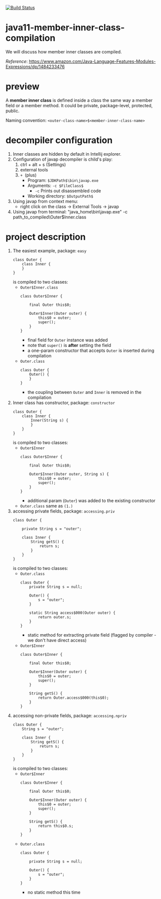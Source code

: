 [![Build Status](https://travis-ci.com/mtumilowicz/java11-member-inner-class-compilation.svg?branch=master)](https://travis-ci.com/mtumilowicz/java11-member-inner-class-compilation)

# java11-member-inner-class-compilation
We will discuss how member inner classes are compiled.

_Reference_: https://www.amazon.com/Java-Language-Features-Modules-Expressions/dp/1484233476

# preview
A **member inner class** is defined inside a class the same 
way a member field or a member method. It could be private,
package-level, protected, public.

Naming convention: `<outer-class-name>$<member-inner-class-name>`

# decompiler configuration
1. Inner classes are hidden by default in Intellij explorer.
1. Configuration of javap decompiler is child's play:
    1. ctrl + alt + s (Settings)
    1. external tools
    1. `+ `(plus)
        * Program: `$JDKPath$\bin\javap.exe`
        * Arguments: `-c $FileClass$`
            * `-c` Prints out disassembled code
        * Working directory: `$OutputPath$`
1. Using javap from context menu:
    * right click on the class -> External Tools -> javap
1. Using javap from terminal:
    "java_home\bin\javap.exe" -c path_to_compiled\Outer$Inner.class

# project description
1. The easiest example, package: `easy`
    ```
    class Outer {
        class Inner {
        }
    }
    ```
    is compiled to two classes:
    * `Outer$Inner.class`
        ```
        class Outer$Inner {
        
            final Outer this$0;
            
            Outer$Inner(Outer outer) {
                this$0 = outer;
                super();
            }
        }
        ```
        * final field for `Outer` instance was added
        * note that `super()` is **after** setting the field
        * a one-param constructor that accepts `Outer` is inserted during compilation
    * `Outer.class`
        ```
        class Outer {
            Outer() {
            }
        }
        ```
        * the coupling between `Outer` and `Inner` is removed 
        in the compilation
1. Inner class has constructor, package: `constructor`
    ```
    class Outer {
        class Inner {
            Inner(String s) {
            }
        }
    }
    ```
    is compiled to two classes:
    * `Outer$Inner`
        ```
        class Outer$Inner {
        
            final Outer this$0;
            
            Outer$Inner(Outer outer, String s) {
                this$0 = outer;
                super();
            }
        }
        ```
        * additional param (`Outer`) was added to the existing constructor
    * `Outer.class` same as `(1.)`
1. accessing private fields, package: `accessing.priv`
    ```
    class Outer {
    
        private String s = "outer";
    
        class Inner {
            String getS() {
                return s;
            }
        }
    }
    ```
    is compiled to two classes:
    * `Outer.class`
        ```
        class Outer {
            private String s = null;
            
            Outer() {
                s = "outer";
            }
            
            static String access$000(Outer outer) {
                return outer.s;
            }
        }
        ```
        * static method for extracting private field (flagged by
        compiler - we don't have direct access)
    * `Outer$Inner`
        ```
        class Outer$Inner {
        
            final Outer this$0;
            
            Outer$Inner(Outer outer) {
                this$0 = outer;
                super();
            }
            
            String getS() {
                return Outer.access$000(this$0);
            }
        }
        ```
1. accessing non-private fields, package: `accessing.npriv`
    ```
    class Outer {
        String s = "outer";
    
        class Inner {
            String getS() {
                return s;
            }
        }
    }
    ```
    is compiled to two classes:
    * `Outer$Inner`
        ```
        class Outer$Inner {
        
            final Outer this$0;
            
            Outer$Inner(Outer outer) {
                this$0 = outer;
                super();
            }
            
            String getS() {
                return this$0.s;
            }
        }
        ```
    * `Outer.class`
        ```
        class Outer {
        
            private String s = null;
            
            Outer() {
                s = "outer";
            }
        }
        ```
        * no static method this time